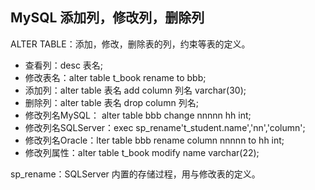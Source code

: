 ## MySQL 添加列，修改列，删除列

ALTER TABLE：添加，修改，删除表的列，约束等表的定义。

* 查看列：desc 表名;
* 修改表名：alter table t\_book rename to bbb;
* 添加列：alter table 表名 add column 列名 varchar\(30\);
* 删除列：alter table 表名 drop column 列名;
* 修改列名MySQL： alter table bbb change nnnnn hh int;
* 修改列名SQLServer：exec sp\_rename't\_student.name','nn','column';
* 修改列名Oracle：lter table bbb rename column nnnnn to hh int;
* 修改列属性：alter table t\_book modify name varchar\(22\);

sp\_rename：SQLServer 内置的存储过程，用与修改表的定义。

